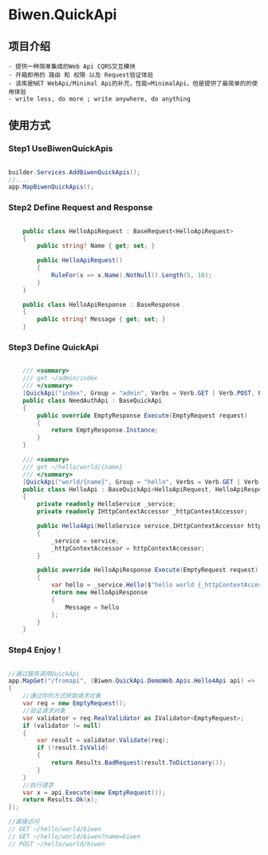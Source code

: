 ﻿# Biwen.QuickApi

## 项目介绍
	- 提供一种简单集成的Web Api CQRS交互模块
    - 开箱即用的 路由 和 权限 以及 Request验证体验
    - 该库是NET WebApi/Minimal Api的补充，性能≈MinimalApi，但是提供了最简单的的使用体验
    - write less, do more ; write anywhere, do anything
## 使用方式

### Step1 UseBiwenQuickApis

```csharp

builder.Services.AddBiwenQuickApis();
//....
app.MapBiwenQuickApis();


```


### Step2 Define Request and Response

```csharp

    public class HelloApiRequest : BaseRequest<HelloApiRequest>
    {
        public string? Name { get; set; }

        public HelloApiRequest()
        {
            RuleFor(x => x.Name).NotNull().Length(5, 10);
        }
    }

    public class HelloApiResponse : BaseResponse
    {
        public string? Message { get; set; }
    }


```

### Step3 Define QuickApi

```csharp

    /// <summary>
    /// get ~/admin/index
    /// </summary>
    [QuickApi("index", Group = "admin", Verbs = Verb.GET | Verb.POST, Policy = "admin")]
    public class NeedAuthApi : BaseQuickApi
    {
        public override EmptyResponse Execute(EmptyRequest request)
        {
            return EmptyResponse.Instance;
        }
    }

    /// <summary>
    /// get ~/hello/world/{name}
    /// </summary>
    [QuickApi("world/{name}", Group = "hello", Verbs = Verb.GET | Verb.POST)]
    public class HelloApi : BaseQuickApi<HelloApiRequest, HelloApiResponse>
    {
        private readonly HelloService _service;
        private readonly IHttpContextAccessor _httpContextAccessor;

        public Hello4Api(HelloService service,IHttpContextAccessor httpContextAccessor)
        {
            _service = service;
            _httpContextAccessor = httpContextAccessor;
        }

        public override HelloApiResponse Execute(EmptyRequest request)
        {
            var hello = _service.Hello($"hello world {_httpContextAccessor.HttpContext!.Request.Path} !");
            return new HelloApiResponse
            {
                Message = hello
            };
        }
    }

```


### Step4 Enjoy !

```csharp

//通过服务调用QuickApi
app.MapGet("/fromapi", (Biwen.QuickApi.DemoWeb.Apis.Hello4Api api) =>
{
    //通过你的方式获取请求对象
    var req = new EmptyRequest();
    //验证请求对象
    var validator = req.RealValidator as IValidator<EmptyRequest>;
    if (validator != null)
    {
        var result = validator.Validate(req);
        if (!result.IsValid)
        {
            return Results.BadRequest(result.ToDictionary());
        }
    }
    //执行请求
    var x = api.Execute(new EmptyRequest());
    return Results.Ok(x);
});

//直接访问
// GET ~/hello/world/biwen
// GET ~/hello/world/biwen?name=biwen
// POST ~/hello/world/biwen


```
